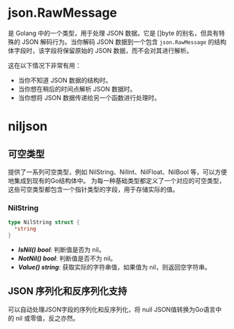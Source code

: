 # json.RawMessage
是 Golang 中的一个类型，用于处理 JSON 数据。它是 []byte 的别名，但具有特殊的 JSON 解码行为。当你解码 JSON 数据到一个包含 `json.RawMessage` 的结构体字段时，该字段将保留原始的 JSON 数据，而不会对其进行解析。

这在以下情况下非常有用：

* 当你不知道 JSON 数据的结构时。
* 当你想在稍后的时间点解析 JSON 数据时。
* 当你想将 JSON 数据传递给另一个函数进行处理时。


# niljson
## 可空类型
提供了一系列可空类型，例如 NilString、NilInt、NilFloat、NilBool 等，可以方便地集成到现有的Go结构体中。
为每一种基础类型都定义了一个对应的可空类型，这些可空类型都包含一个指针类型的字段，用于存储实际的值。

### NilString
```go
type NilString struct {
  *string
}
```

* ***IsNil() bool***: 判断值是否为 nil。
* ***NotNil() bool***: 判断值是否不为 nil。
* ***Value() string***: 获取实际的字符串值，如果值为 nil，则返回空字符串。


## JSON 序列化和反序列化支持
可以自动处理JSON字段的序列化和反序列化，将 null JSON值转换为Go语言中的 nil 或零值，反之亦然。



